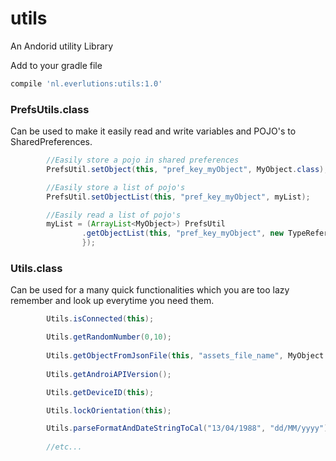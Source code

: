 # utils
An Andorid utility Library

Add to your gradle file
```gradle
compile 'nl.everlutions:utils:1.0'
```

### PrefsUtils.class
Can be used to make it easily read and write variables and POJO's to SharedPreferences. 

```java
        //Easily store a pojo in shared preferences
        PrefsUtil.setObject(this, "pref_key_myObject", MyObject.class);

        //Easily store a list of pojo's
        PrefsUtil.setObjectList(this, "pref_key_myObject", myList);

        //Easily read a list of pojo's
        myList = (ArrayList<MyObject>) PrefsUtil
                .getObjectList(this, "pref_key_myObject", new TypeReference<List<MyObject>>() {
                });
```

### Utils.class
Can be used for a many quick functionalities which you are too lazy remember and look up everytime you need them.

```java
        Utils.isConnected(this);

        Utils.getRandomNumber(0,10);
        
        Utils.getObjectFromJsonFile(this, "assets_file_name", MyObject.class);
        
        Utils.getAndroiAPIVersion();

        Utils.getDeviceID(this);

        Utils.lockOrientation(this);

        Utils.parseFormatAndDateStringToCal("13/04/1988", "dd/MM/yyyy");
        
        //etc...
```
